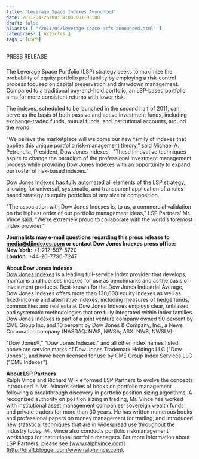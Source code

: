 ```yaml
---
title: 'Leverage Space Indexes Announced'
date: 2011-04-26T08:39:00.001-05:00
draft: false
aliases: [ "/2011/04/leverage-space-etfs-announced.html" ]
categories: [ Articles ]
tags : [LSPM]
---
```


PRESS RELEASE  
###  
  
The Leverage Space Portfolio (LSP) strategy seeks to maximize the probability of equity portfolio profitability by employing a risk-control process focused on capital preservation and drawdown management. Compared to a traditional buy-and-hold portfolio, an LSP-based portfolio aims for more consistent returns with lower risk.  
  
The indexes, scheduled to be launched in the second half of 2011, can serve as the basis of both passive and active investment funds, including exchange-traded funds, mutual funds, and institutional accounts, around the world.  
  
"We believe the marketplace will welcome our new family of indexes that applies this unique portfolio risk-management theory," said Michael A. Petronella, President, Dow Jones Indexes.  "These innovative techniques aspire to change the paradigm of the professional investment management process while providing Dow Jones Indexes with an opportunity to expand our roster of risk-based indexes."  
  
Dow Jones Indexes has fully automated all elements of the LSP strategy, allowing for universal, systematic, and transparent application of a rules-based strategy to equity portfolios of any size or composition.  
  
"The association with Dow Jones Indexes is, to us, a commercial validation on the highest order of our portfolio management ideas," LSP Partners’ Mr. Vince said. "We're extremely proud to collaborate with the world’s foremost index provider."  
  
**Journalists may e-mail questions regarding this press release to media@djindexes.com or contact Dow Jones Indexes press office:**  
**New York:** +1-212-597-5720  
**London:** +44-20-7796-7247  
  
**About Dow Jones Indexes**  
[Dow Jones Indexes](http://www.djindexes.com/) is a leading full-service index provider that develops, maintains and licenses indexes for use as benchmarks and as the basis of investment products. Best-known for the Dow Jones Industrial Average, Dow Jones Indexes offers more than 130,000 equity indexes as well as fixed-income and alternative indexes, including measures of hedge funds, commodities and real estate. Dow Jones Indexes employs clear, unbiased and systematic methodologies that are fully integrated within index families. Dow Jones Indexes is part of a joint venture company owned 90 percent by CME Group Inc. and 10 percent by Dow Jones & Company, Inc., a News Corporation company (NASDAQ: NWS, NWSA; ASX: NWS, NWSLV).  
  
"Dow Jones®," "Dow Jones Indexes," and all other index names listed above are service marks of Dow Jones Trademark Holdings LLC ("Dow Jones"), and have been licensed for use by CME Group Index Services LLC ("CME Indexes").  
  
**About LSP Partners**  
Ralph Vince and Richard Wilkie formed LSP Partners to evolve the concepts introduced in Mr.  Vince’s series of books on portfolio management following a breakthrough discovery in portfolio position sizing algorithms. A recognized authority on position sizing in trading, Mr. Vince has worked with institutional asset management companies, sovereign wealth funds and private traders for more than 30 years. He has written numerous books and professional papers on money management for trading, and introduced new statistical techniques that are in widespread use throughout the industry today. Mr. Vince also conducts portfolio riskmanagement workshops for institutional portfolio managers. For more information about LSP Partners, please see [www.ralphvince.com](http://draft.blogger.com/www.ralphvince.com).